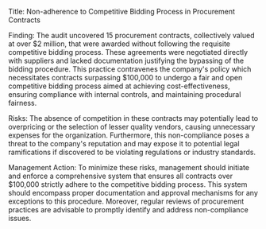 Title: Non-adherence to Competitive Bidding Process in Procurement Contracts

Finding: The audit uncovered 15 procurement contracts, collectively valued at over $2 million, that were awarded without following the requisite competitive bidding process. These agreements were negotiated directly with suppliers and lacked documentation justifying the bypassing of the bidding procedure. This practice contravenes the company's policy which necessitates contracts surpassing $100,000 to undergo a fair and open competitive bidding process aimed at achieving cost-effectiveness, ensuring compliance with internal controls, and maintaining procedural fairness.

Risks: The absence of competition in these contracts may potentially lead to overpricing or the selection of lesser quality vendors, causing unnecessary expenses for the organization. Furthermore, this non-compliance poses a threat to the company's reputation and may expose it to potential legal ramifications if discovered to be violating regulations or industry standards.

Management Action: To minimize these risks, management should initiate and enforce a comprehensive system that ensures all contracts over $100,000 strictly adhere to the competitive bidding process. This system should encompass proper documentation and approval mechanisms for any exceptions to this procedure. Moreover, regular reviews of procurement practices are advisable to promptly identify and address non-compliance issues.